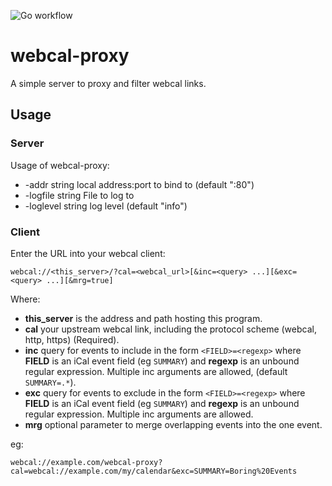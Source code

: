 ![Go workflow](https://github.com/brackendawson/webcal-proxy/actions/workflows/go.yml/badge.svg)

# webcal-proxy
A simple server to proxy and filter webcal links.

## Usage
### Server
Usage of webcal-proxy:
* -addr string
local address:port to bind to (default ":80")
* -logfile string
File to log to
* -loglevel string
log level (default "info")

### Client
Enter the URL into your webcal client:
```
webcal://<this_server>/?cal=<webcal_url>[&inc=<query> ...][&exc=<query> ...][&mrg=true]
```
Where:
* **this_server** is the address and path hosting this program.
* **cal** your upstream webcal link, including the protocol scheme (webcal, http, https) (Required).
* **inc** query for events to include in the form `<FIELD>=<regexp>` where **FIELD** is an iCal event field (eg `SUMMARY`) and **regexp** is an unbound regular expression. Multiple inc arguments are allowed, (default `SUMMARY=.*`).
* **exc** query for events to exclude in the form `<FIELD>=<regexp>` where **FIELD** is an iCal event field (eg `SUMMARY`) and **regexp** is an unbound regular expression. Multiple inc arguments are allowed.
* **mrg** optional parameter to merge overlapping events into the one event.

eg:
```
webcal://example.com/webcal-proxy?cal=webcal://example.com/my/calendar&exc=SUMMARY=Boring%20Events
```
